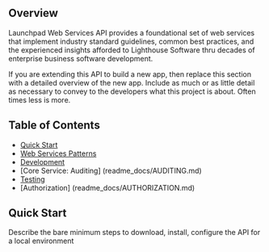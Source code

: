 ## Overview
Launchpad Web Services API provides a foundational set of web services that implement industry standard guidelines, common best practices, and the experienced insights afforded to Lighthouse Software thru decades of enterprise business software development. 

If you are extending this API to build a new app, then replace this section with a detailed overview of the new app. Include as much or as little detail as necessary to convey to the developers what this project is about. Often times less is more. 

## Table of Contents
* [Quick Start](#quick-start)
* [Web Services Patterns](readme_docs/WEB-SERVICE-PATTERNS.md)
* [Development](readme_docs/DEVELOP.md)
* [Core Service: Auditing] (readme_docs/AUDITING.md)
* [Testing](readme_docs/TESTING.md)
* [Authorization] (readme_docs/AUTHORIZATION.md)

## Quick Start
Describe the bare minimum steps to download, install, configure the API for a local environment
